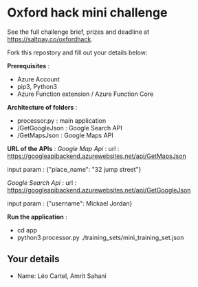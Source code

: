 # Oxford hack mini challenge

See the full challenge brief, prizes and deadline at https://saltpay.co/oxfordhack.

Fork this repostory and fill out your details below:

**Prerequisites** : 
- Azure Account
- pip3, Python3
- Azure Function extension / Azure Function Core

**Architecture of folders** :
- processor.py : main application
- /GetGoogleJson : Google Search API
- /GetMapsJson : Google Maps API

**URL of the APIs** : 
*Google Map Api* : 
url : https://googleapibackend.azurewebsites.net/api/GetMapsJson

input param : {"place_name": "32 jump street"}

*Google Search Api* : 
url : https://googleapibackend.azurewebsites.net/api/GetGoogleJson

input param : {"username": Mickael Jordan}

**Run the application** :
- cd app 
- python3 processor.py ./training_sets/mini_training_set.json


## Your details

- Name: Léo Cartel, Amrit Sahani

